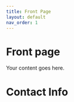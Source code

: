 ```yaml
---
title: Front Page
layout: default
nav_order: 1
---
```


# Front page
Your content goes here.

# Contact Info

